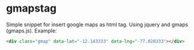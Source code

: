 # gmapstag
Simple snippet for insert google maps as html tag. Using jquery and gmaps (gmaps.js).
Example:
``` html
<div class="gmap" data-lat="-12.143333" data-lng="-77.028333"></div>
```
